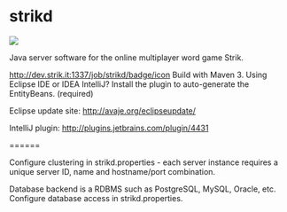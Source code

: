 strikd 
======

![](http://dev.strik.it:1337/job/strikd/badge/icon)

Java server software for the online multiplayer word game Strik. 

http://dev.strik.it:1337/job/strikd/badge/icon
Build with Maven 3. Using Eclipse IDE or IDEA IntelliJ? Install the plugin to auto-generate the EntityBeans. (required)

Eclipse update site: http://avaje.org/eclipseupdate/

IntelliJ plugin: http://plugins.jetbrains.com/plugin/4431

======

Configure clustering in strikd.properties - each server instance requires a unique server ID, name and hostname/port combination.

Database backend is a RDBMS such as PostgreSQL, MySQL, Oracle, etc. Configure database access in strikd.properties.

